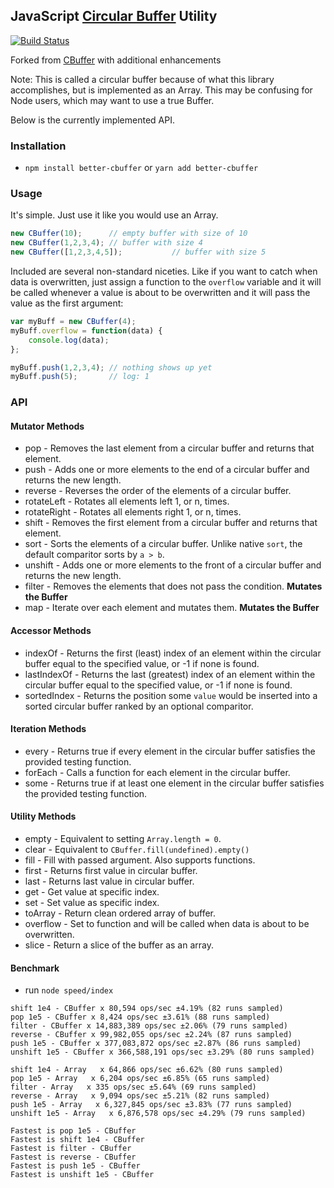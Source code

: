 ## JavaScript [Circular Buffer](http://en.wikipedia.org/wiki/Circular_buffer) Utility

[![Build Status](https://travis-ci.com/uniibu/better-cbuffer.svg?branch=master)](https://travis-ci.com/uniibu/better-cbuffer)

Forked from [CBuffer](https://github.com/trevnorris/cbuffer/) with additional enhancements

Note: This is called a circular buffer because of what this library accomplishes, but is implemented
as an Array. This may be confusing for Node users, which may want to use a true Buffer.

Below is the currently implemented API.

### Installation

- `npm install better-cbuffer` or `yarn add better-cbuffer`

### Usage

It's simple. Just use it like you would use an Array.

```javascript
new CBuffer(10);      // empty buffer with size of 10
new CBuffer(1,2,3,4); // buffer with size 4
new CBuffer([1,2,3,4,5]);           // buffer with size 5
```

Included are several non-standard niceties. Like if you want to catch when data is overwritten,
just assign a function to the `overflow` variable and it will be called whenever a value is about
to be overwritten and it will pass the value as the first argument:

```javascript
var myBuff = new CBuffer(4);
myBuff.overflow = function(data) {
    console.log(data);
};

myBuff.push(1,2,3,4); // nothing shows up yet
myBuff.push(5);       // log: 1
```


### API

#### Mutator Methods

* pop         - Removes the last element from a circular buffer and returns that element.
* push        - Adds one or more elements to the end of a circular buffer and returns the new length.
* reverse     - Reverses the order of the elements of a circular buffer.
* rotateLeft  - Rotates all elements left 1, or n, times.
* rotateRight - Rotates all elements right 1, or n, times.
* shift       - Removes the first element from a circular buffer and returns that element.
* sort        - Sorts the elements of a circular buffer. Unlike native `sort`, the default comparitor sorts by `a > b`.
* unshift     - Adds one or more elements to the front of a circular buffer and returns the new length.
* filter      - Removes the elements that does not pass the condition. **Mutates the Buffer**
* map         - Iterate over each element and mutates them. **Mutates the Buffer**

#### Accessor Methods

* indexOf     - Returns the first (least) index of an element within the circular buffer equal to the specified value, or -1 if none is found.
* lastIndexOf - Returns the last (greatest) index of an element within the circular buffer equal to the specified value, or -1 if none is found.
* sortedIndex - Returns the position some `value` would be inserted into a sorted circular buffer ranked by an optional comparitor.

#### Iteration Methods

* every       - Returns true if every element in the circular buffer satisfies the provided testing function.
* forEach     - Calls a function for each element in the circular buffer.
* some        - Returns true if at least one element in the circular buffer satisfies the provided testing function.

#### Utility Methods

* empty       - Equivalent to setting `Array.length = 0`.
* clear       - Equivalent to `CBuffer.fill(undefined).empty()`
* fill        - Fill with passed argument. Also supports functions.
* first       - Returns first value in circular buffer.
* last        - Returns last value in circular buffer.
* get         - Get value at specific index.
* set         - Set value as specific index.
* toArray     - Return clean ordered array of buffer.
* overflow    - Set to function and will be called when data is about to be overwritten.
* slice       - Return a slice of the buffer as an array.


#### Benchmark
- run `node speed/index`

```
shift 1e4 - CBuffer x 80,594 ops/sec ±4.19% (82 runs sampled)
pop 1e5 - CBuffer x 8,424 ops/sec ±3.61% (88 runs sampled)
filter - CBuffer x 14,883,389 ops/sec ±2.06% (79 runs sampled)
reverse - CBuffer x 99,982,055 ops/sec ±2.24% (87 runs sampled)
push 1e5 - CBuffer x 377,083,872 ops/sec ±2.87% (86 runs sampled)
unshift 1e5 - CBuffer x 366,588,191 ops/sec ±3.29% (80 runs sampled)

shift 1e4 - Array   x 64,866 ops/sec ±6.62% (80 runs sampled)
pop 1e5 - Array   x 6,204 ops/sec ±6.85% (65 runs sampled)
filter - Array   x 335 ops/sec ±5.64% (69 runs sampled)
reverse - Array   x 9,094 ops/sec ±5.21% (82 runs sampled)
push 1e5 - Array   x 6,327,845 ops/sec ±3.83% (77 runs sampled)
unshift 1e5 - Array   x 6,876,578 ops/sec ±4.29% (79 runs sampled)

Fastest is pop 1e5 - CBuffer
Fastest is shift 1e4 - CBuffer
Fastest is filter - CBuffer
Fastest is reverse - CBuffer
Fastest is push 1e5 - CBuffer
Fastest is unshift 1e5 - CBuffer
```